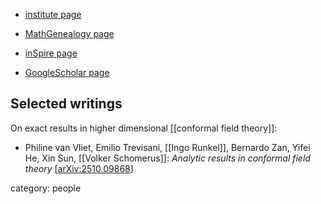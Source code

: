 

* [institute page](https://www.qu.uni-hamburg.de/cluster/team/schomerus.html)

* [MathGenealogy page](https://www.mathgenealogy.org/id.php?id=108751)

* [inSpire page](https://inspirehep.net/authors/989730)

* [GoogleScholar page](https://scholar.google.com/citations?user=vEPkqfcAAAAJ&hl=en)

## Selected writings

On exact results in higher dimensional [[conformal field theory]]:

* Philine van Vliet, Emilio Trevisani, [[Ingo Runkel]], Bernardo Zan, Yifei He, Xin Sun, [[Volker Schomerus]]: *Analytic results in conformal field theory* &lbrack;[arXiv:2510.09868](https://arxiv.org/abs/2510.09868)&rbrack;

category: people
